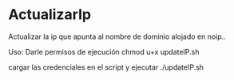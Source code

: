 # ActualizarIp
Actualizar la ip que apunta al nombre de dominio alojado en noip..

Uso:
Darle permisos de ejecución
chmod u+x updateIP.sh

cargar las credenciales en el script y ejecutar
./updateIP.sh
